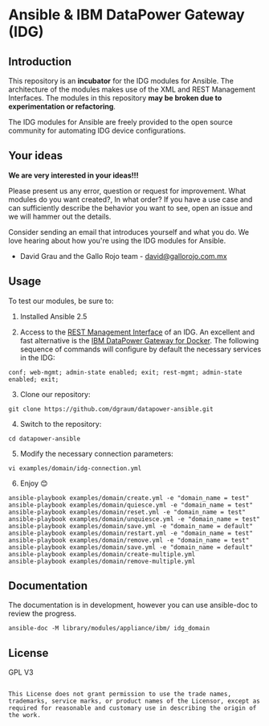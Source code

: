 Ansible & IBM DataPower Gateway (IDG)
==========================

Introduction
---------------

This repository is an **incubator** for the IDG modules for Ansible.
The architecture of the modules makes use of the XML and REST Management Interfaces.
The modules in this repository **may be broken due to experimentation or refactoring**.

The IDG modules for Ansible are freely provided to the open source community for automating IDG device configurations.

Your ideas
----------

**We are very interested in your ideas!!!**

Please present us any error, question or request for improvement. What modules do you want created?, In what order?
If you have a use case and can sufficiently describe the behavior you want to see, open an issue and we will hammer out the details.

Consider sending an email that introduces yourself and what you do. We love hearing about how you're using the IDG modules for Ansible.
- David Grau and the Gallo Rojo team - david@gallorojo.com.mx

Usage
----

To test our modules, be sure to:

1. Installed Ansible 2.5

2. Access to the [REST Management Interface](https://www.ibm.com/support/knowledgecenter/en/SS9H2Y_7.6.0/com.ibm.dp.doc/restmgtinterface.html) of an IDG. An excellent and fast alternative is the [IBM DataPower Gateway for Docker](https://hub.docker.com/r/ibmcom/datapower/). The following sequence of commands will configure by default the necessary services in the IDG:

```
conf; web-mgmt; admin-state enabled; exit; rest-mgmt; admin-state enabled; exit;
```

3. Clone our repository:

```shell
git clone https://github.com/dgraum/datapower-ansible.git
```

4. Switch to the repository:

```shell
cd datapower-ansible
```

5. Modify the necessary connection parameters:

```shell
vi examples/domain/idg-connection.yml
```

6. Enjoy :blush:

```shell
ansible-playbook examples/domain/create.yml -e "domain_name = test"
ansible-playbook examples/domain/quiesce.yml -e "domain_name = test"
ansible-playbook examples/domain/reset.yml -e "domain_name = test"
ansible-playbook examples/domain/unquiesce.yml -e "domain_name = test"
ansible-playbook examples/domain/save.yml -e "domain_name = default"
ansible-playbook examples/domain/restart.yml -e "domain_name = test"
ansible-playbook examples/domain/remove.yml -e "domain_name = test"
ansible-playbook examples/domain/save.yml -e "domain_name = default"
ansible-playbook examples/domain/create-multiple.yml
ansible-playbook examples/domain/remove-multiple.yml
```

Documentation
-------------

The documentation is in development, however you can use ansible-doc to review the progress.

```shell
ansible-doc -M library/modules/appliance/ibm/ idg_domain
```

License
-------

GPL V3
~~~~~~

This License does not grant permission to use the trade names, trademarks, service marks, or product names of the Licensor, except as required for reasonable and customary use in describing the origin of the work.
